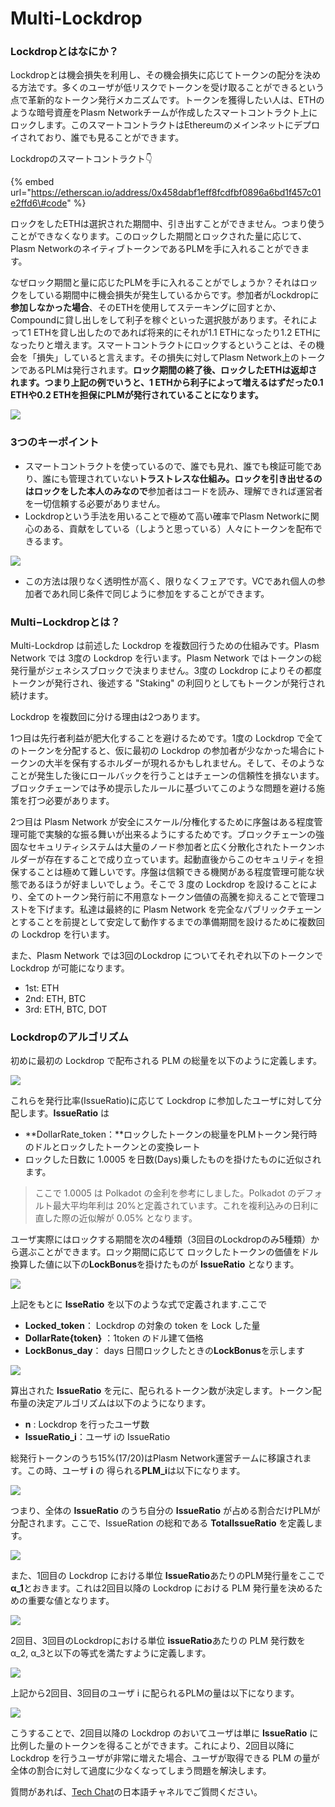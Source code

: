 # Multi-Lockdrop

### Lockdropとはなにか？

Lockdropとは機会損失を利用し、その機会損失に応じてトークンの配分を決める方法です。多くのユーザが低リスクでトークンを受け取ることができるという点で革新的なトークン発行メカニズムです。トークンを獲得したい人は、ETHのような暗号資産をPlasm Networkチームが作成したスマートコントラクト上にロックします。このスマートコントラクトはEthereumのメインネットにデプロイされており、誰でも見ることができます。

Lockdropのスマートコントラクト👇

{% embed url="https://etherscan.io/address/0x458dabf1eff8fcdfbf0896a6bd1f457c01e2ffd6\#code" %}

ロックをしたETHは選択された期間中、引き出すことができません。つまり使うことができなくなります。このロックした期間とロックされた量に応じて、Plasm NetworkのネイティブトークンであるPLMを手に入れることができます。

なぜロック期間と量に応じたPLMを手に入れることがでしょうか？それはロックをしている期間中に機会損失が発生しているからです。参加者がLockdropに**参加しなかった場合**、そのETHを使用してステーキングに回すとか、Compoundに貸し出しをして利子を稼ぐといった選択肢があります。それによって1 ETHを貸し出したのであれば将来的にそれが1.1 ETHになったり1.2 ETHになったりと増えます。スマートコントラクトにロックするということは、その機会を「損失」していると言えます。その損失に対してPlasm Network上のトークンであるPLMは発行されます。**ロック期間の終了後、ロックしたETHは返却されます。つまり上記の例でいうと、1 ETHから利子によって増えるはずだった0.1 ETHや0.2 ETHを担保にPLMが発行されていることになります。**

![](../.gitbook/assets/sukurnshotto-2020-05-29-162050png.png)

### **3つのキーポイント**

* スマートコントラクトを使っているので、誰でも見れ、誰でも検証可能であり、誰にも管理されていない**トラストレスな仕組み。ロックを引き出せるのはロックをした本人のみなので**参加者はコードを読み、理解できれば運営者を一切信頼する必要がありません。
* Lockdropという手法を用いることで極めて高い確率でPlasm Networkに関心のある、貢献をしている（しようと思っている）人々にトークンを配布できるます。

![](../.gitbook/assets/sukurnshotto-2020-05-29-162319png.png)

* この方法は限りなく透明性が高く、限りなくフェアです。VCであれ個人の参加者であれ同じ条件で同じように参加をすることができます。

### Multi−Lockdropとは？

Multi-Lockdrop は前述した Lockdrop を複数回行うための仕組みです。Plasm Network では 3度の Lockdrop を行います。Plasm Network ではトークンの総発行量がジェネシスブロックで決まりません。3度の Lockdrop によりその都度トークンが発行され、後述する "Staking" の利回りとしてもトークンが発行され続けます。

Lockdrop を複数回に分ける理由は2つあります。

1つ目は先行者利益が肥大化することを避けるためです。1度の Lockdrop で全てのトークンを分配すると、仮に最初の Lockdrop の参加者が少なかった場合にトークンの大半を保有するホルダーが現れるかもしれません。そして、そのようなことが発生した後にロールバックを行うことはチェーンの信頼性を損ないます。ブロックチェーンでは予め提示したルールに基づいてこのような問題を避ける施策を打つ必要があります。

2つ目は Plasm Network が安全にスケール/分権化するために序盤はある程度管理可能で実験的な振る舞いが出来るようにするためです。ブロックチェーンの強固なセキュリティシステムは大量のノード参加者と広く分散化されたトークンホルダーが存在することで成り立っています。起動直後からこのセキュリティを担保することは極めて難しいです。序盤は信頼できる機関がある程度管理可能な状態であるほうが好ましいでしょう。そこで 3 度の Lockdrop を設けることにより、全てのトークン発行前に不用意なトークン価値の高騰を抑えることで管理コストを下げます。私達は最終的に Plasm Network を完全なパブリックチェーンとすることを前提として安定して動作するまでの準備期間を設けるために複数回の Lockdrop を行います。

また、Plasm Network では3回のLockdrop についてそれぞれ以下のトークンで Lockdrop が可能になります。

* 1st: ETH
* 2nd: ETH, BTC
* 3rd: ETH, BTC, DOT

### **Lockdropのアルゴリズム**

初めに最初の Lockdrop で配布される PLM の総量を以下のように定義します。

![](../.gitbook/assets/sukurnshotto-2020-05-29-162825png.png)

これらを発行比率\(IssueRatio\)に応じて Lockdrop に参加したユーザに対して分配します。**IssueRatio** は

* **DollarRate\_token：**ロックしたトークンの総量をPLMトークン発行時のドルとロックしたトークンとの変換レート
* ロックした日数に 1.0005 を日数\(Days\)乗したものを掛けたものに近似されます。

> ここで 1.0005 は Polkadot の金利を参考にしました。Polkadot のデフォルト最大平均年利は 20%と定義されています。これを複利込みの日利に直した際の近似解が 0.05% となります。

ユーザ実際にはロックする期間を次の4種類（3回目のLockdropのみ5種類）から選ぶことができます。ロック期間に応じて ロックしたトークンの価値をドル換算した値に以下の**LockBonus**を掛けたものが **IssueRatio** となります。

![](../.gitbook/assets/screen-shot-2020-07-30-at-14.38.11.png)

上記をもとに **IsseRatio** を以下のような式で定義されます.ここで

* **Locked\_token**： Lockdrop の対象の token を Lock した量
* **DollarRate{token}** ：1token のドル建て価格
* **LockBonus\_day**： days 日間ロックしたときの**LockBonus**を示します

![](../.gitbook/assets/sukurnshotto-2020-05-29-163659png.png)

算出された **IssueRatio** を元に、配られるトークン数が決定します。トークン配布量の決定アルゴリズムは以下のようになります。

* **n** : Lockdrop を行ったユーザ数
* **IssueRatio\_i**：ユーザ iの IssueRatio

総発行トークンのうち15%\(17/20\)はPlasm Network運営チームに移譲されます。この時、ユーザ **i** の 得られる**PLM\_i**は以下になります。

![](../.gitbook/assets/sukurnshotto-2020-05-29-163929png.png)

つまり、全体の **IssueRatio** のうち自分の **IssueRatio** が占める割合だけPLMが分配されます。ここで、IssueRation の総和である **TotalIssueRatio** を定義します。

![](../.gitbook/assets/sukurnshotto-2020-05-29-164050png.png)

また、1回目の Lockdrop における単位 **IssueRatio**あたりのPLM発行量をここで **α\_1**とおきます。これは2回目以降の Lockdrop における PLM 発行量を決めるための重要な値となります。

![](../.gitbook/assets/sukurnshotto-2020-05-29-164144png.png)

2回目、3回目のLockdropにおける単位 **issueRatio**あたりの PLM 発行数を α\_2, α\_3と以下の等式を満たすように定義します。

![](../.gitbook/assets/sukurnshotto-2020-05-29-164258png.png)

上記から2回目、3回目のユーザ i に配られるPLMの量は以下になります。

![](../.gitbook/assets/sukurnshotto-2020-05-29-164335png.png)

こうすることで、2回目以降の Lockdrop のおいてユーザは単に **IssueRatio** に比例した量のトークンを得ることができます。これにより、2回目以降に Lockdrop を行うユーザが非常に増えた場合、ユーザが取得できる PLM の量が全体の割合に対して過度に少なくなってしまう問題を解決します。

質問があれば、[Tech Chat](https://discord.gg/Cyjnrxv)の日本語チャネルでご質問ください。


